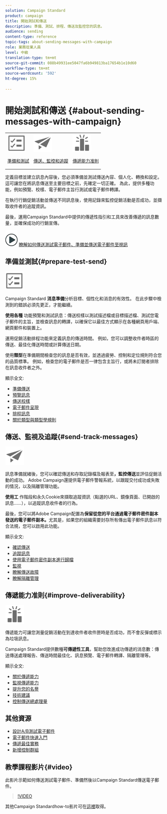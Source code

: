 ```yaml
---
solution: Campaign Standard
product: campaign
title: 開始測試和傳送
description: 準備、測試、排程、傳送及監控您的訊息。
audience: sending
content-type: reference
topic-tags: about-sending-messages-with-campaign
role: 業務從業人員
level: 中級
translation-type: tm+mt
source-git-commit: 088b49931ee5047fa6b949813ba17654b1e10d60
workflow-type: tm+mt
source-wordcount: '592'
ht-degree: 15%

---
```



# 開始測試和傳送 {#about-sending-messages-with-campaign}

<table>
<tr>
<td><img src="assets/do-not-localize/icon_prepare.svg" width="60px"><p><a href="#prepare-test-send">準備和測試</a></p></td>
<td><img src="assets/do-not-localize/icon_send.svg" width="60px"><p><a href="#send-track-messages">傳送、監控和追蹤</a></p></td>
<td><img src="assets/do-not-localize/icon_deliverability.svg" width="60px"><p><a href="#improve-deliverability">傳遞能力准則</a></p></td></tr>
</table>

定義目標並建立訊息內容後，您必須準備並測試傳送內容、個人化、轉換和設定。 這可讓您在將訊息傳送至主要目標之前，先確定一切正確。 為此，提供多種功能，例如預覽、校樣、電子郵件主旨行測試或電子郵件轉譯。

在執行行銷促銷活動並傳送不同訊息後，使用記錄來監控促銷活動是否成功，並擷取收件者的追蹤資訊。

最後，運用Campaign Standard中提供的傳遞性指引和工具來改善傳遞的訊息數量，並確保成功的行銷宣傳。

![](assets/do-not-localize/how-to-video.png) [瞭解如何傳送測試電子郵件、準備並傳送電子郵件至視訊](#video)

## 準備並測試{#prepare-test-send}

<img src="assets/do-not-localize/icon_prepare.svg" width="60px">

Campaign Standard **消息準備**&#x200B;分析目標、個性化和消息的有效性。 在此步驟中檢測到的錯誤必須先更正，才能繼續。

**使用各種** 功能預覽和測試訊息：傳送校樣以測試描述檔或目標描述檔、測試您電子郵件的主旨，並檢查訊息的轉譯，以確保它以最佳方式顯示在各種網頁用戶端、網頁郵件和裝置上。

運用促銷活動排程功能來定義訊息的傳送時間。 例如，您可以調整收件者時區的傳送、最佳化傳送時間或計算傳送日期。

使用&#x200B;**類型**&#x200B;在準備期間檢查您的訊息是否有效，並透過疲勞、控制和定位規則符合您的品質標準。 例如，檢查您的電子郵件是否一律包含主旨行，或將未訂閱者排除在訊息收件者之外。

顯示全文:

* [準備傳送](../../sending/using/preparing-the-send.md)
* [預覽訊息](../../sending/using/previewing-messages.md)
* [傳送校樣](../../sending/using/sending-proofs.md)
* [電子郵件呈現](../../sending/using/email-rendering.md)
* [排程訊息](../../sending/using/about-scheduling-messages.md)
* [關於類型與類型學規則](../../sending/using/about-typology-rules.md)

## 傳送、監視及追蹤{#send-track-messages}

<img src="assets/do-not-localize/icon_send.svg"  width="60px">

訊息準備就緒後，您可以確認傳送和存取記錄檔及報表至&#x200B;**，監控傳送**&#x200B;並評估促銷活動的成功。 Adobe Campaign還提供電子郵件警報系統，以跟蹤交付成功或失敗的情況，以及隔離管理功能。

**使用工** 作階段和永久Cookie來擷取追蹤資訊（點選的URL、鏡像頁面、已開啟的訊息……），以追蹤訊息收件者的行為。

最後，您可以將Adobe Campaign配置為&#x200B;**保留從您的平台通過電子郵件密件副本發送的電子郵件副本。**&#x200B;尤其是，如果您的組織需要封存所有傳出電子郵件訊息以符合法規，您可以啟用此功能。

顯示全文:

* [確認傳送](../../sending/using/confirming-the-send.md)
* [追蹤訊息](../../sending/using/tracking-messages.md)
* [使用電子郵件密件副本進行歸檔](../../sending/using/archiving.md)
* [監視](../../sending/using/monitoring-a-delivery.md)
* [瞭解傳送故障](../../sending/using/understanding-delivery-failures.md)
* [瞭解隔離管理](../../sending/using/understanding-quarantine-management.md)

## 傳遞能力准則{#improve-deliverability}

<img src="assets/do-not-localize/icon_deliverability.svg"  width="60px">

傳遞能力可讓您測量促銷活動在到達收件者收件匣時是否成功，而不會反彈或標示為垃圾訊息。

Campaign Standard提供數種&#x200B;**可傳遞性工具**，幫助您改進成功傳遞的消息數：傳送傳送處理報告、傳送時間最佳化、訊息預覽、電子郵件轉譯、隔離管理等。

顯示全文:

* [關於傳遞能力](../../sending/using/about-deliverability.md)
* [監視傳遞能力](../../sending/using/monitor-deliverability.md)
* [提升您的名譽](../../sending/using/improving-reputation.md)
* [技術建議](../../sending/using/technical-recommendations.md)
* [控制傳送總處理量](../../reporting/using/delivery-throughput.md)

## 其他資源

* [設計A/B測試電子郵件](../../channels/using/designing-an-a-b-test-email.md)
* [電子郵件快速入門](https://helpx.adobe.com/tw/campaign/kb/acs-get-started-with-emails.html)
* [傳遞最佳實務](../../sending/using/delivery-best-practices.md)
* [新增控制群組](../../sending/using/control-group.md)

## 教學課程影片{#video}

此影片示範如何傳送測試電子郵件、準備然後以Campaign Standard傳送電子郵件。

>[!VIDEO](https://video.tv.adobe.com/v/24013/)

其他Campaign Standardhow-to影片可在[這裡](https://experienceleague.adobe.com/docs/campaign-standard-learn/tutorials/overview.html?lang=zh-Hant)取得。
